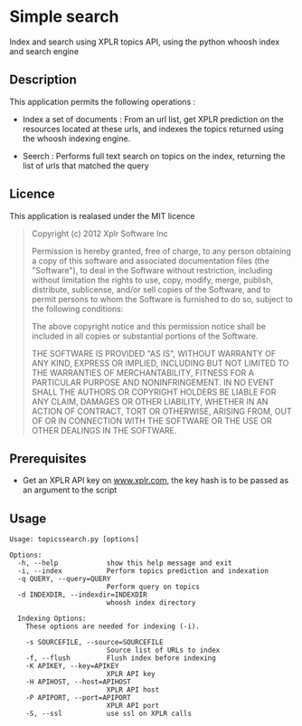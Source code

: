 Simple search
=============

Index and search using XPLR topics API, using the python whoosh index and search engine

Description
-----------

This application permits the following operations :

* Index a set of documents : From an url list, get XPLR prediction on the resources located at these
urls, and indexes the topics returned using the whoosh indexing engine.

* Seerch : Performs full text search on topics on the index, returning the list of urls
that matched the query

Licence
-------

This application is realased under the MIT licence

> 
> Copyright (c) 2012 Xplr Software Inc
> 
> Permission is hereby granted, free of charge, to any person obtaining a copy of this software and associated documentation files (the "Software"), to deal in the Software without restriction, including without limitation the rights to use, copy, modify, merge, publish, distribute, sublicense, and/or sell copies of the Software, and to permit persons to whom the Software is furnished to do so, subject to the following conditions:
> 
> The above copyright notice and this permission notice shall be included in all copies or substantial portions of the Software.
> 
> THE SOFTWARE IS PROVIDED "AS IS", WITHOUT WARRANTY OF ANY KIND, EXPRESS OR IMPLIED, INCLUDING BUT NOT LIMITED TO THE WARRANTIES OF MERCHANTABILITY, FITNESS FOR A PARTICULAR PURPOSE AND NONINFRINGEMENT. IN NO EVENT SHALL THE AUTHORS OR COPYRIGHT HOLDERS BE LIABLE FOR ANY CLAIM, DAMAGES OR OTHER LIABILITY, WHETHER IN AN ACTION OF CONTRACT, TORT OR OTHERWISE, ARISING FROM, OUT OF OR IN CONNECTION WITH THE SOFTWARE OR THE USE OR OTHER DEALINGS IN THE SOFTWARE.
> 


Prerequisites
-------------

- Get an XPLR API key on www.xplr.com, the key hash is to be passed as an argument to the script


Usage
-----

    Usage: topicssearch.py [options] 
    
    Options:
      -h, --help            show this help message and exit
      -i, --index           Perform topics prediction and indexation
      -q QUERY, --query=QUERY
                            Perform query on topics
      -d INDEXDIR, --indexdir=INDEXDIR
                            whoosh index directory
    
      Indexing Options:
        These options are needed for indexing (-i).
    
        -s SOURCEFILE, --source=SOURCEFILE
                            Source list of URLs to index
        -f, --flush         Flush index before indexing
        -K APIKEY, --key=APIKEY
                            XPLR API key
        -H APIHOST, --host=APIHOST
                            XPLR API host
        -P APIPORT, --port=APIPORT
                            XPLR API port
        -S, --ssl           use ssl on XPLR calls



